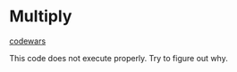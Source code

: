 # Multiply

[codewars](https://www.codewars.com/kata/50654ddff44f800200000004)

This code does not execute properly. Try to figure out why.
